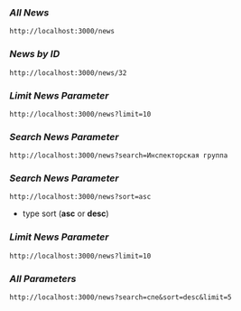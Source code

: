 ### ***All News***
```http://localhost:3000/news```

### ***News by ID***
```http://localhost:3000/news/32```

### ***Limit News Parameter***
```http://localhost:3000/news?limit=10```

### ***Search News Parameter***
```http://localhost:3000/news?search=Инспекторская группа```

### ***Search News Parameter***
```http://localhost:3000/news?sort=asc```

* type sort (**asc** or **desc**)

### ***Limit News Parameter***
```http://localhost:3000/news?limit=10```

### ***All Parameters***
```http://localhost:3000/news?search=спе&sort=desc&limit=5```